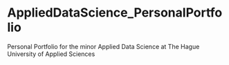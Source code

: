 # AppliedDataScience_PersonalPortfolio
Personal Portfolio for the minor Applied Data Science at The Hague University of Applied Sciences
